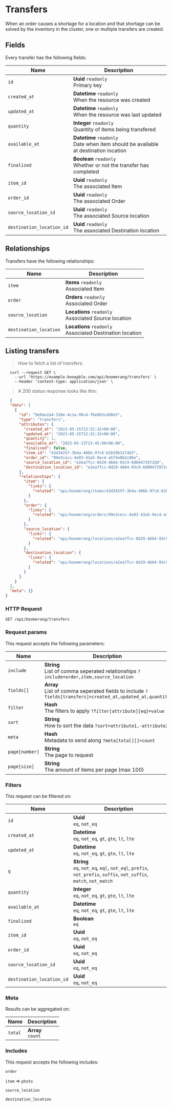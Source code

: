 # Transfers

When an order causes a shortage for a location and that shortage can be solved by the inventory in the cluster, one or multiple transfers are created.

## Fields
Every transfer has the following fields:

Name | Description
-- | --
`id` | **Uuid** `readonly`<br>Primary key
`created_at` | **Datetime** `readonly`<br>When the resource was created
`updated_at` | **Datetime** `readonly`<br>When the resource was last updated
`quantity` | **Integer** `readonly`<br>Quantity of items being transfered
`available_at` | **Datetime** `readonly`<br>Date when item should be available at destination location
`finalized` | **Boolean** `readonly`<br>Whether or not the transfer has completed
`item_id` | **Uuid** `readonly`<br>The associated Item
`order_id` | **Uuid** `readonly`<br>The associated Order
`source_location_id` | **Uuid** `readonly`<br>The associated Source location
`destination_location_id` | **Uuid** `readonly`<br>The associated Destination location


## Relationships
Transfers have the following relationships:

Name | Description
-- | --
`item` | **Items** `readonly`<br>Associated Item
`order` | **Orders** `readonly`<br>Associated Order
`source_location` | **Locations** `readonly`<br>Associated Source location
`destination_location` | **Locations** `readonly`<br>Associated Destination location


## Listing transfers



> How to fetch a list of transfers:

```shell
  curl --request GET \
    --url 'https://example.booqable.com/api/boomerang/transfers' \
    --header 'content-type: application/json' \
```

> A 200 status response looks like this:

```json
  {
  "data": [
    {
      "id": "9e0ae2a4-328e-4c1a-96c4-f6e8b5cdd8e5",
      "type": "transfers",
      "attributes": {
        "created_at": "2023-05-15T13:52:32+00:00",
        "updated_at": "2023-05-15T13:52:32+00:00",
        "quantity": 1,
        "available_at": "2023-05-13T13:45:00+00:00",
        "finalized": false,
        "item_id": "43d3425f-3b4a-486b-97c6-62b59b317dd3",
        "order_id": "99e3cecc-4a93-43a5-9ec4-a5f5e0b2c86e",
        "source_location_id": "e2ea7fcc-0d29-4664-93c9-8d09472972dd",
        "destination_location_id": "e2ea7fcc-0d29-4664-93c9-8d09472972dd"
      },
      "relationships": {
        "item": {
          "links": {
            "related": "api/boomerang/items/43d3425f-3b4a-486b-97c6-62b59b317dd3"
          }
        },
        "order": {
          "links": {
            "related": "api/boomerang/orders/99e3cecc-4a93-43a5-9ec4-a5f5e0b2c86e"
          }
        },
        "source_location": {
          "links": {
            "related": "api/boomerang/locations/e2ea7fcc-0d29-4664-93c9-8d09472972dd"
          }
        },
        "destination_location": {
          "links": {
            "related": "api/boomerang/locations/e2ea7fcc-0d29-4664-93c9-8d09472972dd"
          }
        }
      }
    }
  ],
  "meta": {}
}
```

### HTTP Request

`GET /api/boomerang/transfers`

### Request params

This request accepts the following parameters:

Name | Description
-- | --
`include` | **String** <br>List of comma seperated relationships `?include=order,item,source_location`
`fields[]` | **Array** <br>List of comma seperated fields to include `?fields[transfers]=created_at,updated_at,quantity`
`filter` | **Hash** <br>The filters to apply `?filter[attribute][eq]=value`
`sort` | **String** <br>How to sort the data `?sort=attribute1,-attribute2`
`meta` | **Hash** <br>Metadata to send along `?meta[total][]=count`
`page[number]` | **String** <br>The page to request
`page[size]` | **String** <br>The amount of items per page (max 100)


### Filters

This request can be filtered on:

Name | Description
-- | --
`id` | **Uuid** <br>`eq`, `not_eq`
`created_at` | **Datetime** <br>`eq`, `not_eq`, `gt`, `gte`, `lt`, `lte`
`updated_at` | **Datetime** <br>`eq`, `not_eq`, `gt`, `gte`, `lt`, `lte`
`q` | **String** <br>`eq`, `not_eq`, `eql`, `not_eql`, `prefix`, `not_prefix`, `suffix`, `not_suffix`, `match`, `not_match`
`quantity` | **Integer** <br>`eq`, `not_eq`, `gt`, `gte`, `lt`, `lte`
`available_at` | **Datetime** <br>`eq`, `not_eq`, `gt`, `gte`, `lt`, `lte`
`finalized` | **Boolean** <br>`eq`
`item_id` | **Uuid** <br>`eq`, `not_eq`
`order_id` | **Uuid** <br>`eq`, `not_eq`
`source_location_id` | **Uuid** <br>`eq`, `not_eq`
`destination_location_id` | **Uuid** <br>`eq`, `not_eq`


### Meta

Results can be aggregated on:

Name | Description
-- | --
`total` | **Array** <br>`count`


### Includes

This request accepts the following includes:

`order`


`item` => 
`photo`




`source_location`


`destination_location`





